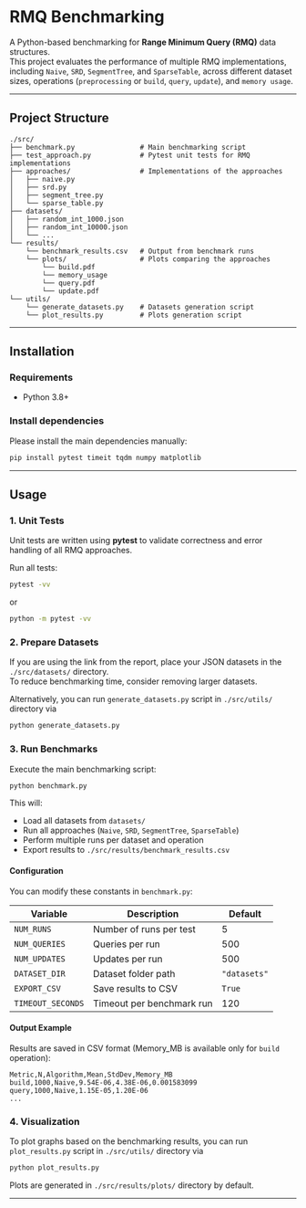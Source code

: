 # RMQ Benchmarking

A Python-based benchmarking for **Range Minimum Query (RMQ)** data structures.  
This project evaluates the performance of multiple RMQ implementations, including `Naive`, `SRD`, `SegmentTree`, and `SparseTable`, across different dataset sizes, operations (`preprocessing` or `build`, `query`, `update`), and `memory usage`.

---

## Project Structure

```
./src/
├── benchmark.py                # Main benchmarking script
├── test_approach.py            # Pytest unit tests for RMQ implementations
├── approaches/                 # Implementations of the approaches
│   ├── naive.py
│   ├── srd.py
│   ├── segment_tree.py
│   └── sparse_table.py
├── datasets/
│   ├── random_int_1000.json
│   ├── random_int_10000.json
│   └── ...
└── results/
    └── benchmark_results.csv   # Output from benchmark runs
    └── plots/                  # Plots comparing the approaches
        └── build.pdf
        └── memory_usage
        └── query.pdf
        └── update.pdf
└── utils/
    └── generate_datasets.py    # Datasets generation script
    └── plot_results.py         # Plots generation script
```

---

## Installation

### Requirements
- Python 3.8+

### Install dependencies
Please install the main dependencies manually:
```bash
pip install pytest timeit tqdm numpy matplotlib
```

---

## Usage

### 1. Unit Tests

Unit tests are written using **pytest** to validate correctness and error handling of all RMQ approaches.

Run all tests:
```bash
pytest -vv
```
or
```bash
python -m pytest -vv
```

### 2. Prepare Datasets
If you are using the link from the report, place your JSON datasets in the `./src/datasets/` directory.  
To reduce benchmarking time, consider removing larger datasets.

Alternatively, you can run `generate_datasets.py` script in `./src/utils/` directory via
```bash
python generate_datasets.py
```

### 3. Run Benchmarks
Execute the main benchmarking script:
```bash
python benchmark.py
```

This will:
- Load all datasets from `datasets/`
- Run all approaches (`Naive`, `SRD`, `SegmentTree`, `SparseTable`)
- Perform multiple runs per dataset and operation
- Export results to `./src/results/benchmark_results.csv`

#### Configuration

You can modify these constants in `benchmark.py`:

| Variable | Description | Default |
|-----------|--------------|----------|
| `NUM_RUNS` | Number of runs per test | 5 |
| `NUM_QUERIES` | Queries per run | 500 |
| `NUM_UPDATES` | Updates per run | 500 |
| `DATASET_DIR` | Dataset folder path | `"datasets"` |
| `EXPORT_CSV` | Save results to CSV | `True` |
| `TIMEOUT_SECONDS` | Timeout per benchmark run | 120 |

#### Output Example
Results are saved in CSV format (Memory_MB is available only for `build` operation):
```
Metric,N,Algorithm,Mean,StdDev,Memory_MB
build,1000,Naive,9.54E-06,4.38E-06,0.001583099
query,1000,Naive,1.15E-05,1.20E-06
...
```

### 4. Visualization

To plot graphs based on the benchmarking results, you can run `plot_results.py` script in `./src/utils/` directory via
```bash
python plot_results.py
```
Plots are generated in `./src/results/plots/` directory by default.

---
